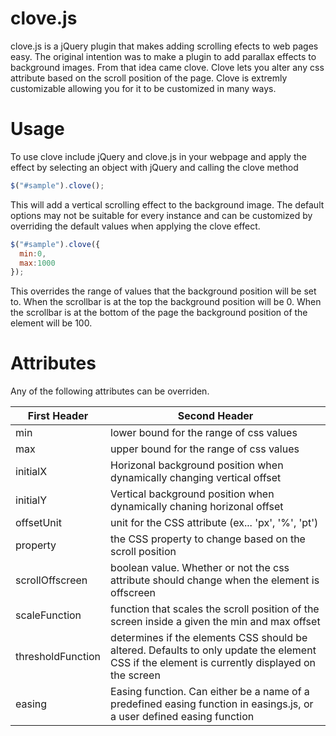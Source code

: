 clove.js
========
clove.js is a jQuery plugin that makes adding scrolling efects to web pages easy. The original intention was to make a plugin to add parallax effects to background images. From that idea came clove. Clove lets you alter any css attribute based on the scroll position of the page. Clove is extremly customizable allowing you for it to be customized in many ways.

Usage
========
To use clove include jQuery and clove.js in your webpage and
apply the effect by selecting an object with jQuery and calling the clove method

```javascript
$("#sample").clove();
```

This will add a vertical scrolling effect to the background image.
The default options may not be suitable for every instance and can be customized by overriding the default values when applying the clove effect.

```javascript
$("#sample").clove({
  min:0,
  max:1000
});
```

This overrides the range of values that the background position will be set to. When the scrollbar is at the top the background position will be 0. When the scrollbar is at the bottom of the page the background position of the element will be 100.

Attributes
========
Any of the following attributes can be overriden.

First Header | Second Header
------------ | ------------
min  | lower bound for the range of css values
max  | upper bound for the range of css values
initialX | Horizonal background position when dynamically changing vertical offset
initialY | Vertical background position when dynamically chaning horizonal offset
offsetUnit | unit for the CSS attribute (ex... 'px', '%', 'pt')
property | the CSS property to change based on the scroll position
scrollOffscreen | boolean value. Whether or not the css attribute should change when the element is offscreen |
scaleFunction | function that scales the scroll position of the screen inside a given the min and max offset |
thresholdFunction | determines if the elements CSS should be altered. Defaults to only update the element CSS if the element is currently displayed on the screen
easing | Easing function. Can either be a name of a predefined easing function in easings.js, or a user defined easing function

